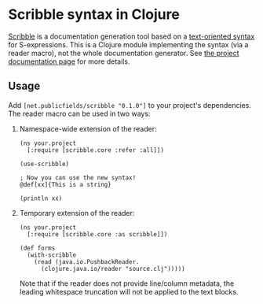 # Scribble syntax in Clojure

[Scribble](http://docs.racket-lang.org/scribble/) is a documentation generation tool based on a [text-oriented syntax](http://docs.racket-lang.org/scribble/reader.html) for S-expressions.
This is a Clojure module implementing the syntax (via a reader macro), not the whole documentation generator.
See [the project documentation page](http://clojure-scribble.publicfields.net) for more details.

## Usage

Add ``[net.publicfields/scribble "0.1.0"]`` to your project's dependencies.
The reader macro can be used in two ways:

1. Namespace-wide extension of the reader:

       (ns your.project
         [:require [scribble.core :refer :all]])

       (use-scribble)

       ; Now you can use the new syntax!
       @def[xx]{This is a string}

       (println xx)

2. Temporary extension of the reader:

       (ns your.project
         [:require [scribble.core :as scribble]])

       (def forms
         (with-scribble
           (read (java.io.PushbackReader.
             (clojure.java.io/reader "source.clj")))))

   Note that if the reader does not provide line/column metadata, the leading whitespace truncation will not be applied to the text blocks.
